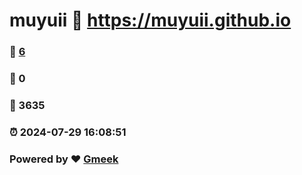 # muyuii :link: https://muyuii.github.io 
### :page_facing_up: [6](https://muyuii.github.io/tag.html) 
### :speech_balloon: 0 
### :hibiscus: 3635 
### :alarm_clock: 2024-07-29 16:08:51 
### Powered by :heart: [Gmeek](https://github.com/Meekdai/Gmeek)
